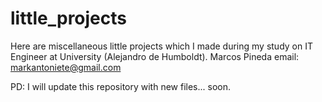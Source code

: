 # little_projects
Here are miscellaneous little projects which I made during my study on IT Engineer at University (Alejandro de Humboldt).  Marcos Pineda email: markantoniete@gmail.com

PD: I will update this repository with new files... soon.
